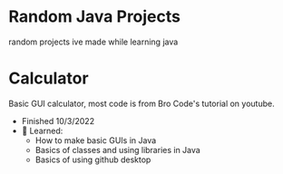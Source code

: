# Random Java Projects
 random projects ive made while learning java
 
# Calculator
Basic GUI calculator, most code is from Bro Code's tutorial on youtube.
- Finished 10/3/2022
- 🌱 Learned:
    - How to make basic GUIs in Java
    - Basics of classes and using libraries in Java
    - Basics of using github desktop
